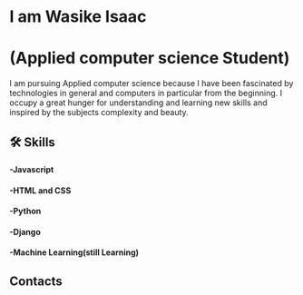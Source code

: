
# I am Wasike Isaac 
# (Applied computer science Student)

I am pursuing Applied computer science because I have been fascinated by technologies in general and computers in particular from the beginning. I occupy a great hunger for understanding and learning new skills and inspired by the subjects complexity and beauty.

## 🛠 Skills
#### -Javascript
#### -HTML and CSS 
#### -Python
#### -Django
#### 
#### -Machine Learning(still Learning)

## Contacts








